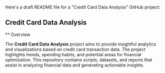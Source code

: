 
Here's a draft README file for a "Credit Card Data Analysis" GitHub project:

## Credit Card Data Analysis

** Overview 

The **Credit Card Data Analysis** project aims to provide insightful analytics and visualizations based on credit card transaction data. The project highlights trends, spending habits, and potential areas for financial optimization. This repository contains scripts, datasets, and reports that assist in analyzing financial data and generating actionable insights.
